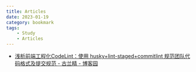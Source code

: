 ```yaml
---
title: Articles
date: 2023-01-19
category: bookmark
tags:
    - Study
    - Articles
---
```


- [浅析前端工程化CodeLint：使用 husky+lint-staged+commitlint 规范团队代码格式及提交规范 - 古兰精 - 博客园](https://www.cnblogs.com/goloving/p/16175634.html)
